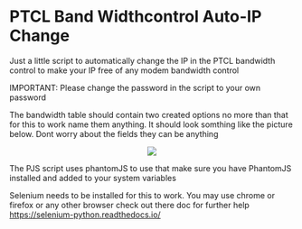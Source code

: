 # PTCL Band Widthcontrol Auto-IP Change

Just a little script to automatically change the IP in the PTCL bandwidth control to make your IP free of any modem bandwidth control

IMPORTANT: Please change the password in the script to your own password

The bandwidth table should contain two created options no more than that for this to work name them anything. It should look somthing like the picture below. Dont worry about the fields they can be anything

<p align="center"><img src="https://github.com/zarar7576/ptcl-bandwithcontrol-autoipchange/blob/master/pics/bandwidth_conrol_screen.png" /></p>

The PJS script uses phantomJS to use that make sure you have PhantomJS installed and added to your system variables

Selenium needs to be installed for this to work. You may use chrome or firefox or any other browser check out there doc for further help https://selenium-python.readthedocs.io/
